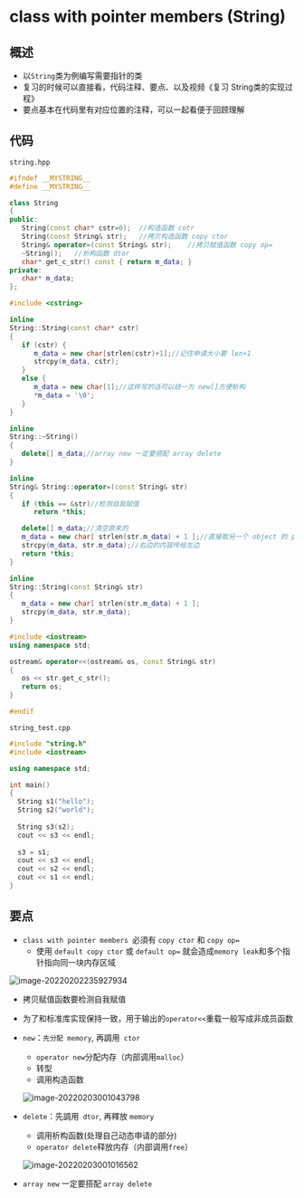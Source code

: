 # class with pointer members (String)

## 概述

* 以`String`类为例编写需要指针的类
* 复习的时候可以直接看，代码注释、要点、以及视频《复习 String类的实现过程》
* 要点基本在代码里有对应位置的注释，可以一起看便于回顾理解

## 代码

`string.hpp`

```cpp
#ifndef __MYSTRING__
#define __MYSTRING__

class String
{
public:                                 
   String(const char* cstr=0);	//构造函数 cotr                     
   String(const String& str);	//拷贝构造函数 copy ctor                   
   String& operator=(const String& str);	//拷贝赋值函数 copy op=
   ~String();	//析构函数 dtor                                    
   char* get_c_str() const { return m_data; }
private:
   char* m_data;
};

#include <cstring>

inline
String::String(const char* cstr)
{
   if (cstr) {
      m_data = new char[strlen(cstr)+1];//记住申请大小要 len+1
      strcpy(m_data, cstr);
   }
   else {   
      m_data = new char[1];//这样写的话可以统一为 new[]方便析构
      *m_data = '\0';
   }
}

inline
String::~String()
{
   delete[] m_data;//array new 一定要搭配 array delete
}

inline
String& String::operator=(const String& str)
{
   if (this == &str)//检测自我赋值
      return *this;

   delete[] m_data;//清空原来的
   m_data = new char[ strlen(str.m_data) + 1 ];//直接取另一个 object 的 private data.(兄弟之间互为 friend)
   strcpy(m_data, str.m_data);//右边的内容传给左边
   return *this;
}

inline
String::String(const String& str)
{
   m_data = new char[ strlen(str.m_data) + 1 ];
   strcpy(m_data, str.m_data);
}

#include <iostream>
using namespace std;

ostream& operator<<(ostream& os, const String& str)
{
   os << str.get_c_str();
   return os;
}

#endif

```

`string_test.cpp`

```cpp
#include "string.h"
#include <iostream>

using namespace std;

int main()
{
  String s1("hello"); 
  String s2("world");
    
  String s3(s2);
  cout << s3 << endl;
  
  s3 = s1;
  cout << s3 << endl;     
  cout << s2 << endl;  
  cout << s1 << endl;      
}

```



## 要点

* `class with pointer members `必須有 `copy ctor` 和 `copy op=`
	* 使用 `default copy ctor` 或 `default op=` 就会造成`memory leak`和多个指针指向同一块内存区域

![image-20220202235927934](https://s2.loli.net/2022/02/03/komLUZMfQGwuFcT.png)

* 拷贝赋值函数要检测自我赋值

* 为了和标准库实现保持一致，用于输出的`operator<<`重载一般写成非成员函数

* `new`：`先分配 memory`, 再調用` ctor`

	* `operator new`分配内存（内部调用`malloc`）
	* 转型
	* 调用构造函数

	![image-20220203001043798](https://s2.loli.net/2022/02/03/CaqOBv65YMHkmgS.png)

* `delete`：先調用` dtor`, 再釋放 `memory`

	* 调用析构函数(处理自己动态申请的部分)
	* `operator delete`释放内存（内部调用`free`）

	![image-20220203001016562](https://s2.loli.net/2022/02/03/WdAhVtmb8UMsfY4.png)

* `array new` 一定要搭配 `array delete`